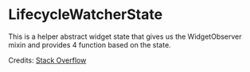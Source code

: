 # LifecycleWatcherState

This is a helper abstract widget state that gives us the WidgetObserver mixin and provides 4 function based on the state.

Credits: [Stack Overflow](https://stackoverflow.com/questions/49869873/flutter-update-widgets-on-resume)
